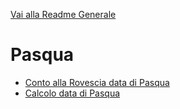 [Vai alla Readme Generale](../../Readme.md)

# Pasqua

- [Conto alla Rovescia data di Pasqua](Countdown_Pasqua)
- [Calcolo data di Pasqua](Pasqua)
